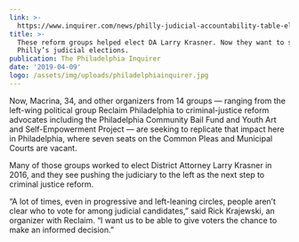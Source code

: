 ```yaml
---
link: >-
  https://www.inquirer.com/news/philly-judicial-accountability-table-elections-common-pleas-court-criminal-justice-reform-20190409.html
title: >-
  These reform groups helped elect DA Larry Krasner. Now they want to swing
  Philly’s judicial elections.
publication: The Philadelphia Inquirer
date: '2019-04-09'
logo: /assets/img/uploads/philadelphiainquirer.jpg
---
```

Now, Macrina, 34, and other organizers from 14 groups — ranging from the left-wing political group Reclaim Philadelphia to criminal-justice reform advocates including the Philadelphia Community Bail Fund and Youth Art and Self-Empowerment Project — are seeking to replicate that impact here in Philadelphia, where seven seats on the Common Pleas and Municipal Courts are vacant.

Many of those groups worked to elect District Attorney Larry Krasner in 2016, and they see pushing the judiciary to the left as the next step to criminal justice reform.

“A lot of times, even in progressive and left-leaning circles, people aren’t clear who to vote for among judicial candidates,” said Rick Krajewski, an organizer with Reclaim. “I want us to be able to give voters the chance to make an informed decision.”
